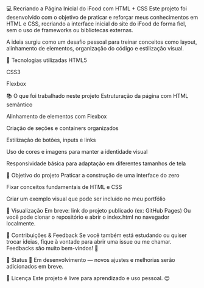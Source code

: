 💻 Recriando a Página Inicial do iFood com HTML + CSS
Este projeto foi desenvolvido com o objetivo de praticar e reforçar meus conhecimentos em HTML e CSS, recriando a interface inicial do site do iFood de forma fiel, sem o uso de frameworks ou bibliotecas externas.

A ideia surgiu como um desafio pessoal para treinar conceitos como layout, alinhamento de elementos, organização do código e estilização visual.

🚀 Tecnologias utilizadas
HTML5

CSS3

Flexbox

📚 O que foi trabalhado neste projeto
Estruturação da página com HTML semântico

Alinhamento de elementos com Flexbox

Criação de seções e containers organizados

Estilização de botões, inputs e links

Uso de cores e imagens para manter a identidade visual

Responsividade básica para adaptação em diferentes tamanhos de tela

🧠 Objetivo do projeto
Praticar a construção de uma interface do zero

Fixar conceitos fundamentais de HTML e CSS

Criar um exemplo visual que pode ser incluído no meu portfólio

🔗 Visualização
Em breve: link do projeto publicado (ex: GitHub Pages)
Ou você pode clonar o repositório e abrir o index.html no navegador localmente.

🤝 Contribuições & Feedback
Se você também está estudando ou quiser trocar ideias, fique à vontade para abrir uma issue ou me chamar. Feedbacks são muito bem-vindos! 💬

📌 Status
📍 Em desenvolvimento — novos ajustes e melhorias serão adicionados em breve.

📎 Licença
Este projeto é livre para aprendizado e uso pessoal. 😊
